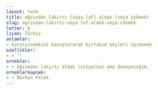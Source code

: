 ```yaml
---
layout: term
title: ağzından lakırtı (veya laf) almak (veya çekmek)
slug: agzindan-lakirti-veya-laf-almak-veya-cekmek
letter: A
lisan: Türkçe
anlamlar:
- karşısındakini konuşturarak birtakım şeyleri öğrenmek
ozellikler:
- - ''
ornekler:
- - Ağzımdan lakırtı almak istiyorsun ama demeyeceğim.
orneklerkaynak:
- - Burhan Felek
---
```

